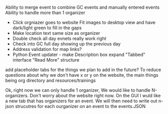 Ability to merge event to combine GC events and manually entered events
Ability to handle more than 1 organizer
 - Click orgniazer goes to website
Fit images to desktop view and have dark/light green to fill in the gaps
 - Make location text same size as organizer
 - Double check all day evnets really work right
 - Check into GC full day showing up the previous day
 - Address validation for map links?
 - Python Event updater - make Description box expand
"Tabbed" interface
"Read More" structure


add placeholder tabs for the things we plan to add in the future? To reduce questions about why we don't have x or y on the website, the main things being org directory and resources/trainings

Ok, right now we can only handle 1 organizer, We would like to handle N-organizers. Don't worry about the website right now. On the GUI I wuld like a new tab that has organizers for an event. We will then need to write out n-json strucutres for each ourganizer on an event to the events.JSON